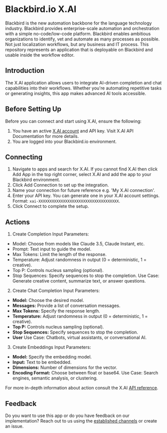 # Blackbird.io X.AI

Blackbird is the new automation backbone for the language technology industry. Blackbird provides enterprise-scale automation and orchestration with a simple no-code/low-code platform. Blackbird enables ambitious organizations to identify, vet and automate as many processes as possible. Not just localization workflows, but any business and IT process. This repository represents an application that is deployable on Blackbird and usable inside the workflow editor.

## Introduction
<!-- begin docs -->
The X.AI application allows users to integrate AI-driven completion and chat capabilities into their workflows. Whether you're automating repetitive tasks or generating insights, this app makes advanced AI tools accessible.

## Before Setting Up

Before you can connect and start using X.AI, ensure the following:
1. You have an active [X.AI account](https://x.ai/) and API key. Visit X.AI API Documentation for more details.
2. You are logged into your Blackbird.io environment.

## Connecting

1. Navigate to apps and search for X.AI. If you cannot find X.AI then click Add App in the top right corner, select X.AI and add the app to your Blackbird environment.
2. Click Add Connection to set up the integration.
3. Name your connection for future reference e.g. 'My X.AI connection'.
4. Enter your API key. You can generate one in your X.AI account settings.
Format: `xai-XXXXXXXXXXXXXXXXXXXXXXXXXXXXXXXXXXXX`.
5. Click Connect to complete the setup.

## Actions

1. Create Completion
Input Parameters:
- Model: Choose from models like Claude 3.5, Claude Instant, etc.
- Prompt: Text input to guide the model.
- Max Tokens: Limit the length of the response.
- Temperature: Adjust randomness in output (0 = deterministic, 1 = creative).
- Top P: Controls nucleus sampling (optional).
- Stop Sequences: Specify sequences to stop the completion.
Use Case: Generate creative content, summarize text, or answer questions.

2. Create Chat Completion
Input Parameters:
- **Model:** Choose the desired model.
- **Messages:** Provide a list of conversation messages.
- **Max Tokens:** Specify the response length.
- **Temperature:** Adjust randomness in output (0 = deterministic, 1 = creative).
- **Top P:** Controls nucleus sampling (optional).
- **Stop Sequences:** Specify sequences to stop the completion.
- **User**
Use Case: Chatbots, virtual assistants, or conversational AI.

3. Create Embeddings
Input Parameters:
- **Model:** Specify the embedding model.
- **Input:** Text to be embedded.
- **Dimensions:** Number of dimensions for the vector.
- **Encoding Format:** Choose between float or base64.
Use Case: Search engines, semantic analysis, or clustering.

For more in-depth information about action consult the X.AI [API reference](https://docs.x.ai/api).

## Feedback
Do you want to use this app or do you have feedback on our implementation? Reach out to us using the [established channels](https://www.blackbird.io/) or create an issue.

<!-- end docs -->
